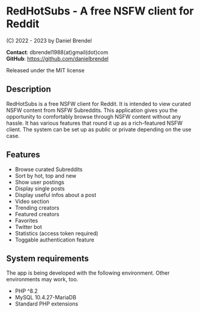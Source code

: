 # RedHotSubs - A free NSFW client for Reddit

(C) 2022 - 2023 by Daniel Brendel

__Contact__: dbrendel1988(at)gmail(dot)com\
__GitHub__: https://github.com/danielbrendel

Released under the MIT license

## Description
RedHotSubs is a free NSFW client for Reddit. It is intended to view curated NSFW content from
NSFW Subreddits. This application gives you the opportunity to comfortably browse through 
NSFW content without any hassle. It has various features that round it up as a rich-featured
NSFW client. The system can be set up as public or private depending on the use case.

## Features
- Browse curated Subreddits
- Sort by hot, top and new
- Show user postings
- Display single posts
- Display useful infos about a post
- Video section
- Trending creators
- Featured creators
- Favorites
- Twitter bot
- Statistics (access token required)
- Toggable authentication feature

## System requirements
The app is being developed with the following environment. Other environments may work, too.
- PHP ^8.2
- MySQL 10.4.27-MariaDB
- Standard PHP extensions
